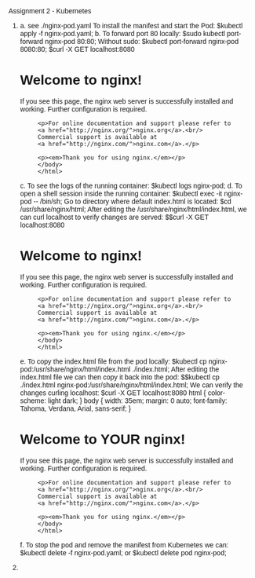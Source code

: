 Assignment 2 - Kubernetes

1)
    a.
        see ./nginx-pod.yaml
        To install the manifest and start the Pod:
            $kubectl apply -f nginx-pod.yaml;
    b.
        To forward port 80 locally:
            $sudo kubectl port-forward nginx-pod 80:80;
        Without sudo:
            $kubectl port-forward nginx-pod 8080:80;
            $curl -X GET localhost:8080
            <!DOCTYPE html>
            <html>
            <head>
            <title>Welcome to nginx!</title>
            <style>
            html { color-scheme: light dark; }
            body { width: 35em; margin: 0 auto;
            font-family: Tahoma, Verdana, Arial, sans-serif; }
            </style>
            </head>
            <body>
            <h1>Welcome to nginx!</h1>
            <p>If you see this page, the nginx web server is successfully installed and
            working. Further configuration is required.</p>

            <p>For online documentation and support please refer to
            <a href="http://nginx.org/">nginx.org</a>.<br/>
            Commercial support is available at
            <a href="http://nginx.com/">nginx.com</a>.</p>

            <p><em>Thank you for using nginx.</em></p>
            </body>
            </html>
    c.
        To see the logs of the running container:
            $kubectl logs nginx-pod;
    d.  To open a shell session inside the running container:
            $kubectl exec -it nginx-pod -- /bin/sh;
        Go to directory where default index.html is located:
            $cd /usr/share/nginx/html;
        After editing the /usr/share/nginx/html/index.html, we can curl localhost to 
        verify changes are served:
            $$curl -X GET localhost:8080
            <!DOCTYPE html>
            <html>
            <head>
            <title>Welcome to MY nginx!</title>
            <style>
            html { color-scheme: light dark; }
            body { width: 35em; margin: 0 auto;
            font-family: Tahoma, Verdana, Arial, sans-serif; }
            </style>
            </head>
            <body>
            <h1>Welcome to nginx!</h1>
            <p>If you see this page, the nginx web server is successfully installed and
            working. Further configuration is required.</p>

            <p>For online documentation and support please refer to
            <a href="http://nginx.org/">nginx.org</a>.<br/>
            Commercial support is available at
            <a href="http://nginx.com/">nginx.com</a>.</p>

            <p><em>Thank you for using nginx.</em></p>
            </body>
            </html>
    e.  To copy the index.html file from the pod locally:
            $kubectl cp nginx-pod:/usr/share/nginx/html/index.html ./index.html;
        After editing the index.html file we can then copy it back into the pod:
            $$kubectl cp ./index.html nginx-pod:/usr/share/nginx/html/index.html;
        We can verify the changes curling localhost:
            $curl -X GET localhost:8080
            html { color-scheme: light dark; }
            body { width: 35em; margin: 0 auto;
            font-family: Tahoma, Verdana, Arial, sans-serif; }
            </style>
            </head>
            <body>
            <h1>Welcome to YOUR nginx!</h1>
            <p>If you see this page, the nginx web server is successfully installed and
            working. Further configuration is required.</p>

            <p>For online documentation and support please refer to
            <a href="http://nginx.org/">nginx.org</a>.<br/>
            Commercial support is available at
            <a href="http://nginx.com/">nginx.com</a>.</p>

            <p><em>Thank you for using nginx.</em></p>
            </body>
            </html>
    f.  To stop the pod and remove the manifest from Kubernetes we can:
            $kubectl delete -f nginx-pod.yaml;
        or
            $kubectl delete pod nginx-pod;
        
2)
